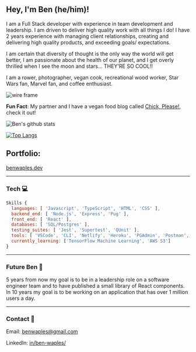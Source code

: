 ## Hey, I'm Ben (he/him)!

<!-- Description -->
I am a Full Stack developer with experience in team development and leadership. I am driven to deliver high quality work with all things I do! I have 2 years experience with managing client relationships, creating and delivering high quality products, and exceeding goals/ expectations. 

I am certain that diversity of thought is the only way the world will get better, I am passionate about the health of our planet, and I get overly thrilled when I see the moon and stars... THEY'RE SO COOL!!

I am a rower, photographer, vegan cook, recreational wood worker, Star Wars fan, Marvel fan, and coffee enthusiast.
  
<img src="https://media.giphy.com/media/Bmej885B6R2Ug/giphy.gif" alt="wire frame" />

<strong>Fun Fact</strong>: My partner and I have a vegan food blog called <a href="https://www.chickpleaseclub.com/" >Chick, Please!</a>, check it out!

![Ben's github stats](https://github-readme-stats.vercel.app/api?username=benwaples&show_icons=true&theme=gruvbox)


[![Top Langs](https://github-readme-stats.vercel.app/api/top-langs/?username=benwaples&layout=compact&theme=gruvbox)](https://github.com/benwaples/github-readme-stats)

## Portfolio:
[benwaples.dev](https://benwaples.dev/)

****
### **Tech** 💻 
```js
Skills {
  languages: [ 'Javascript', 'TypeScript', 'HTML', 'CSS' ],
  backend_end: [ 'Node.js', 'Express', 'Pug' ],
  front_end: [ 'React' ],
  databases: [ 'SQL/Postgres' ],
  testing_suites: [ 'Jest', 'Supertest', 'QUnit' ],
  tools: [ 'VSCode', 'CLI', 'Netlify', 'Heroku', 'PGAdmin', 'Postman', 'Github', 'Slack' ],
  currently_learning: ['TensorFlow Machine Learning', 'AWS S3']
} 
```
***
### **Future Ben** 💭
5 years from now my goal is to be in a leadership role on a software engineer team and to have published a small library of React components. In 10 years my goal is to be working on an application that has over 1 million users a day.

***
### **Contact** 📧

Email: benwaples@gmail.com

LinkedIn: <a href="https://www.linkedin.com/in/ben-waples/">in/ben-waples/</a>

<!-- Fun Fac/ joke -->


